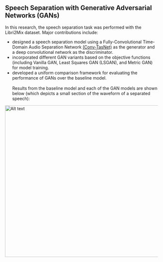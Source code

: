 <h2>Speech Separation with Generative Adversarial Networks (GANs)</h2><p> In this research, the speech separation task was performed with the Libri2Mix dataset. Major contributions include:
 
 -  designed a speech separation model using a Fully-Convolutional Time-Domain Audio Separation Network [(Conv-TasNet)](https://arxiv.org/abs/1809.07454) as the generator and a deep convolutional network as the discriminator. <br>
-  incorporated different GAN variants based on the objective functions (including Vanilla GAN, Least Squares GAN (LSGAN), and Metric GAN) for model training.<br>
-  developed a uniform comparison framework for evaluating the performance of GANs over the baseline model. 
 <br><br>
Results from the baseline model and each of the GAN models are shown below (which depicts a small section of the waveform of a separated speech):

<a href="https://github.com/abishek2019/Machine_Learning/blob/main/Speech%20Separation%20(Deep%20Learning%20Thesis%20Research)/assets/Result2.png">
<img src="https://github.com/abishek2019/Machine_Learning/blob/main/Speech%20Separation%20(Deep%20Learning%20Thesis%20Research)/assets/Result2.png" alt="Alt text" width="1000" height="500">
</a>



